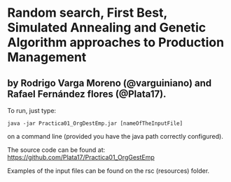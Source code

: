 # Random search, First Best, Simulated Annealing and Genetic Algorithm approaches to Production Management
## by Rodrigo Varga Moreno (@varguiniano) and Rafael Fernández flores (@Plata17).


To run, just type:

```
java -jar Practica01_OrgDestEmp.jar [nameOfTheInputFile]
```

on a command line (provided you have the java path correctly configured).


The source code can be found at: https://github.com/Plata17/Practica01_OrgGestEmp

Examples of the input files can be found on the rsc (resources) folder.
